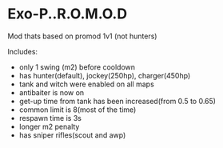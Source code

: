 # Exo-P..R.O.M.O.D
Mod thats based on promod 1v1 (not hunters)

Includes:
- only 1 swing (m2) before cooldown
- has hunter(default), jockey(250hp), charger(450hp)
- tank and witch were enabled on all maps
- antibaiter is now on
- get-up time from tank has been increased(from 0.5 to 0.65)
- common limit is 8(most of the time)
- respawn time is 3s
- longer m2 penalty
- has sniper rifles(scout and awp)
